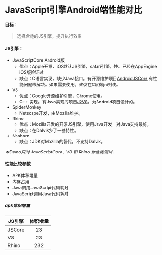 # JavaScript引擎Android端性能对比

#### 目标：
  > 选择合适的JS引擎，提升执行效率

#### JS引擎：
 - JavaScriptCore Android版
    - 优点：Apple开源，iOS默认JS引擎，safari引擎，快。已经在AppEngine iOS版验证过
    - 缺点：C语言实现，缺少Java接口。有开源维护项目[AndroidJSCore](https://github.com/ericwlange/AndroidJSCore),有性能问题未解决。如果需要使用，建议在C层做jni封装。
 - V8
    - 优点：Google开源维护引擎，Chrome使用。
    - C++ 实现。有Java实现的项目[J2V8](https://github.com/eclipsesource/J2V8)。为Android项目设计的。
 - SpiderMonkey
    - Netscape开发，由Mozilla维护。
 - Rhino
    - 优点：Mozilla开发的开源JS引擎，使用Java开发，对Java支持最好。
    - 缺点：在Dalvik少了一些特性。
 - Nashorn
    - 缺点：JDK对Mozilla的替代，不支持Dalvik。


*本Demo只对 JavaScriptCore、V8 和 Rhino 做性能测试。*


#### 性能比较参数
- APK体积增量
- 内存占用
- Java调用JavaScript代码耗时
- JavaScript调用Java代码耗时


##### apk体积增量

 | JS引擎 | 体积增量
 | ----   |:---:|
 | JSCore | 23
 | V8     |  23
 | Rhino | 232



